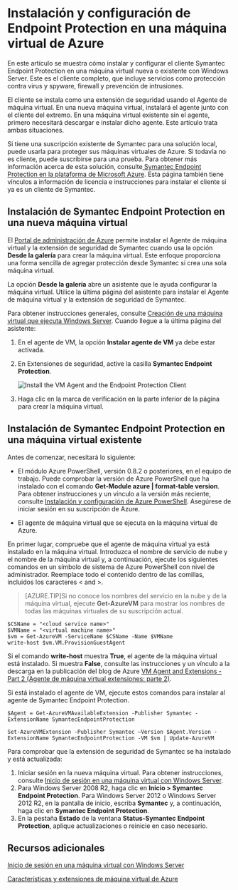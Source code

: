 <properties
	pageTitle="Instalación y configuración de Endpoint Protection en una máquina virtual de Azure"
	description="Describe la instalación y la configuración de la extensión de seguridad de Symantec Endpoint Protection en una VM nueva o existente en Azure"
	services="virtual-machines"
	documentationCenter=""
	authors="dsk-2015"
	manager="timlt"
	editor=""
	tags="azure-service-management"/>

<tags
	ms.service="virtual-machines"
	ms.workload="infrastructure-services"
	ms.tgt_pltfrm="vm-multiple"
	ms.devlang="na"
	ms.topic="article"
	ms.date="07/14/2015"
	ms.author="dkshir"/>

# Instalación y configuración de Endpoint Protection en una máquina virtual de Azure

En este artículo se muestra cómo instalar y configurar el cliente Symantec Endpoint Protection en una máquina virtual nueva o existente con Windows Server. Este es el cliente completo, que incluye servicios como protección contra virus y spyware, firewall y prevención de intrusiones.

El cliente se instala como una extensión de seguridad usando el Agente de máquina virtual. En una nueva máquina virtual, instalará el agente junto con el cliente del extremo. En una máquina virtual existente sin el agente, primero necesitará descargar e instalar dicho agente. Este artículo trata ambas situaciones.

Si tiene una suscripción existente de Symantec para una solución local, puede usarla para proteger sus máquinas virtuales de Azure. Si todavía no es cliente, puede suscribirse para una prueba. Para obtener más información acerca de esta solución, consulte[ Symantec Endpoint Protection en la plataforma de Microsoft Azure][Symantec]. Esta página también tiene vínculos a información de licencia e instrucciones para instalar el cliente si ya es un cliente de Symantec.

## Instalación de Symantec Endpoint Protection en una nueva máquina virtual

El [Portal de administración de Azure][Portal] permite instalar el Agente de máquina virtual y la extensión de seguridad de Symantec cuando usa la opción **Desde la galería** para crear la máquina virtual. Este enfoque proporciona una forma sencilla de agregar protección desde Symantec si crea una sola máquina virtual.

La opción **Desde la galería** abre un asistente que le ayuda configurar la máquina virtual. Utilice la última página del asistente para instalar el Agente de máquina virtual y la extensión de seguridad de Symantec.

Para obtener instrucciones generales, consulte [Creación de una máquina virtual que ejecuta Windows Server][Create]. Cuando llegue a la última página del asistente:

1.	En el agente de VM, la opción **Instalar agente de VM** ya debe estar activada.

2.	En Extensiones de seguridad, active la casilla **Symantec Endpoint Protection**.


	![Install the VM Agent and the Endpoint Protection Client](./media/virtual-machines-install-symantec/InstallVMAgentandSymantec.png)

3.	Haga clic en la marca de verificación en la parte inferior de la página para crear la máquina virtual.

## Instalación de Symantec Endpoint Protection en una máquina virtual existente

Antes de comenzar, necesitará lo siguiente:

- El módulo Azure PowerShell, versión 0.8.2 o posteriores, en el equipo de trabajo. Puede comprobar la versión de Azure PowerShell que ha instalado con el comando **Get-Module azure | format-table version**. Para obtener instrucciones y un vínculo a la versión más reciente, consulte [Instalación y configuración de Azure PowerShell][PS]. Asegúrese de iniciar sesión en su suscripción de Azure.

- El agente de máquina virtual que se ejecuta en la máquina virtual de Azure.

En primer lugar, compruebe que el agente de máquina virtual ya está instalado en la máquina virtual. Introduzca el nombre de servicio de nube y el nombre de la máquina virtual y, a continuación, ejecute los siguientes comandos en un símbolo de sistema de Azure PowerShell con nivel de administrador. Reemplace todo el contenido dentro de las comillas, incluidos los caracteres < and >.

> [AZURE.TIP]Si no conoce los nombres del servicio en la nube y de la máquina virtual, ejecute **Get-AzureVM** para mostrar los nombres de todas las máquinas virtuales de su suscripción actual.

	$CSName = "<cloud service name>"
	$VMName = "<virtual machine name>"
	$vm = Get-AzureVM -ServiceName $CSName -Name $VMName
	write-host $vm.VM.ProvisionGuestAgent

Si el comando **write-host** muestra **True**, el agente de la máquina virtual está instalado. Si muestra **False**, consulte las instrucciones y un vínculo a la descarga en la publicación del blog de Azure [VM Agent and Extensions - Part 2 (Agente de máquina virtual extensiones: parte 2)][Agent].

Si está instalado el agente de VM, ejecute estos comandos para instalar al agente de Symantec Endpoint Protection.

	$Agent = Get-AzureVMAvailableExtension -Publisher Symantec -ExtensionName SymantecEndpointProtection

	Set-AzureVMExtension -Publisher Symantec –Version $Agent.Version -ExtensionName SymantecEndpointProtection -VM $vm | Update-AzureVM

Para comprobar que la extensión de seguridad de Symantec se ha instalado y está actualizada:

1.	Iniciar sesión en la nueva máquina virtual. Para obtener instrucciones, consulte [Inicio de sesión en una máquina virtual con Windows Server][Logon].
2.	Para Windows Server 2008 R2, haga clic en **Inicio > Symantec Endpoint Protection**. Para Windows Server 2012 o Windows Server 2012 R2, en la pantalla de inicio, escriba **Symantec** y, a continuación, haga clic en **Symantec Endpoint Protection**.
3.	En la pestaña **Estado** de la ventana **Status-Symantec Endpoint Protection**, aplique actualizaciones o reinicie en caso necesario.

## Recursos adicionales

[Inicio de sesión en una máquina virtual con Windows Server][Logon]

[Características y extensiones de máquina virtual de Azure][Ext]


<!--Link references-->
[Symantec]: http://go.microsoft.com/fwlink/p/?LinkId=403942

[Portal]: http://manage.windowsazure.com

[Create]: virtual-machines-windows-tutorial.md

[PS]: ../powershell-install-configure.md

[Agent]: http://go.microsoft.com/fwlink/p/?LinkId=403947

[Logon]: virtual-machines-log-on-windows-server.md

[Ext]: http://go.microsoft.com/fwlink/p/?linkid=390493

<!---HONumber=August15_HO6-->